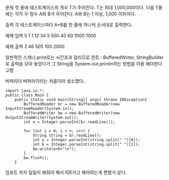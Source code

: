 문제
첫 줄에 테스트케이스의 개수 T가 주어진다. T는 최대 1,000,000이다. 다음 T줄에는 각각 두 정수 A와 B가 주어진다. A와 B는 1 이상, 1,000 이하이다.

출력 
각 테스트케이스마다 A+B를 한 줄에 하나씩 순서대로 출력한다.

예제 입력
5
1 1
12 34
5 500
40 60
1000 1000

예제 출력
2
46
505
100
2000




일반적인 스캐너 print로는 시간초과 걸리므로 
힌트 : BufferedWriter, StringBuilder로 출력을 모아 놓았다가 그 String을 System.out.println하는 방법을 이용 해야한다고함 

버퍼리더 버퍼라이터는 처음이라 생소했다..
```
import java.io.*;
public class Main {
    public static void main(String[] args) throws IOException{
        BufferedReader br = new BufferedReader(new InputStreamReader(System.in));
        BufferedWriter bw = new BufferedWriter(new OutputStreamWriter(System.out));
        int n = Integer.parseInt(br.readLine());
		
		for (int i = 0; i < n; i++) {
			String string = br.readLine();
			int a = Integer.parseInt(string.split(" ")[0]);
			int b = Integer.parseInt(string.split(" ")[1]);
			bw.write(a+b+"\n");
		}
		bw.flush();
    }
 ```
 임포트 까지 일일이 해줘야 해서 IDE키고 해야하는게 편할거 같다.
